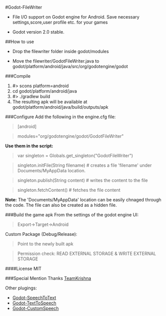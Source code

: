 #Godot-FileWriter
- File I/O support on Godot engine for Android. Save necessary settings,score,user profile etc. for your games 

- Godot version 2.0 stable.

##How to use
- Drop the filewriter folder inside godot/modules

- Move the filewriter/GodotFileWriter.java to godot/platform/android/java/src/org/godotengine/godot

###Compile
1. #> scons platform=android
2. cd godot/platform/android/java
3. #> ./gradlew build
4. The resulting apk will be available at godot/platform/android/java/build/outputs/apk
 
###Configure
Add the following in the engine.cfg file:

> [android]

> modules="org/godotengine/godot/GodotFileWriter"

**Use them in the script:**

> var singleton = Globals.get_singleton("GodotFileWriter")

> singleton.initFile(String filename) # creates a file 'filename' under Documents/MyAppData location. 

> singleton.publish(String content) # writes the content to the file

> singleton.fetchContent() # fetches the file content

**Note:** The 'Documents/MyAppData' location can be easily chnaged through the code. The file can also be created as a hidden file. 

###Build the game apk
From the settings of the godot engine UI:

> Export->Target->Android


Custom Package (Debug/Release): 
> Point to the newly built apk

> Permission check: READ EXTERNAL STORAGE & WRITE EXTERNAL STORAGE

####License
MIT

###Special Mention
Thanks [TeamKrishna](http://teamkrishna.in)

Other plugings:
- [Godot-SpeechToText](https://github.com/literaldumb/Godot-SpeechToText)
- [Godot-TextToSpeech](https://github.com/literaldumb/Godot-TextToSpeech)
- [Godot-CustomSpeech](https://github.com/literaldumb/Godot-CustomSpeech)

